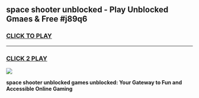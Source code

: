 
## space shooter unblocked - Play Unblocked Gmaes & Free #j89q6
<h3>
<a href="https://news.freeplayer.one?title=space_shooter_unblocked&ref=24F">CLICK TO PLAY</a></h3>
<hr>

<h3>
<a href="https://news.freeplayer.one?title=space_shooter_unblocked&ref=24F">CLICK 2 PLAY</a>
  
</h3>

<a href="https://news.freeplayer.one?title=space_shooter_unblocked&ref=24F/"><img src="https://clearcache.store/games.png"></a>


**space shooter unblocked games unblocked: Your Gateway to Fun and Accessible Online Gaming**

